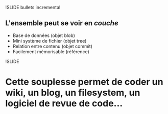 !SLIDE bullets incremental

## L&#39;ensemble peut se voir en *couche*

* Base de données (objet blob)
* Mini système de fichier (objet tree)
* Relation entre contenu (objet commit)
* Facilement mémorisable (référence)

!SLIDE

# Cette souplesse permet de coder un **wiki**, un **blog**, un **filesystem**, un logiciel de **revue de code**...
